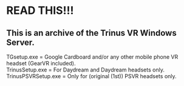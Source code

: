 # READ THIS!!!
## This is an archive of the Trinus VR Windows Server.
TGsetup.exe = Google Cardboard and/or any other mobile phone VR headset (GearVR included).<br>
TrinusSetup.exe = For Daydream and Daydream headsets only.<br>
TrinusPSVRSetup.exe = Only for (original (1st)) PSVR headsets only.<br>
